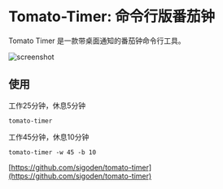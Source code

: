 # Tomato-Timer: 命令行版番茄钟

Tomato Timer 是一款带桌面通知的番茄钟命令行工具。

![screenshot](https://user-images.githubusercontent.com/4012553/157780925-d363ec0a-cb2c-41bf-bd13-11ee91602f9f.gif)

## 使用

工作25分钟，休息5分钟
```
tomato-timer
```

工作45分钟，休息10分钟
```
tomato-timer -w 45 -b 10
```


[https://github.com/sigoden/tomato-timer](https://github.com/sigoden/tomato-timer)